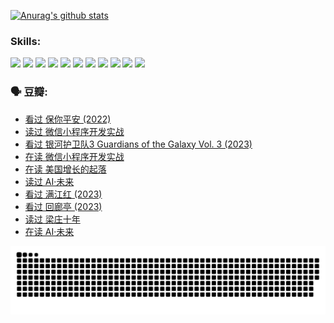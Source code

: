 
[![Anurag's github stats](https://github-readme-stats.vercel.app/api?username=w940853815)](https://github.com/anuraghazra/github-readme-stats)

### Skills:

<code><img height="32" src="https://cdn.jsdelivr.net/npm/simple-icons@v5/icons/python.svg"></code>
<code><img height="32" src="https://cdn.jsdelivr.net/npm/simple-icons@v5/icons/javascript.svg"></code>
<code><img height="32" src="https://cdn.jsdelivr.net/npm/simple-icons@v5/icons/django.svg"></code>
<code><img height="32" src="https://cdn.jsdelivr.net/npm/simple-icons@v5/icons/flask.svg"></code>
<code><img height="32" src="https://cdn.jsdelivr.net/npm/simple-icons@v5/icons/vuetify.svg"></code>
<code><img height="32" src="https://cdn.jsdelivr.net/npm/simple-icons@v5/icons/git.svg"></code>
<code><img height="32" src="https://cdn.jsdelivr.net/npm/simple-icons@v5/icons/docker.svg"></code>
<code><img height="32" src="https://cdn.jsdelivr.net/npm/simple-icons@v5/icons/postgresql.svg"></code>
<code><img height="32" src="https://cdn.jsdelivr.net/npm/simple-icons@v5/icons/elasticsearch.svg"></code>
<code><img height="32" src="https://cdn.jsdelivr.net/npm/simple-icons@v5/icons/macos.svg"></code>
<code><img height="32" src="https://cdn.jsdelivr.net/npm/simple-icons@v5/icons/linux.svg"></code>

### 🗣 豆瓣:

<!-- DOUBAN-ACTIVITIES:START -->
- [看过 保你平安‎ (2022)](https://www.douban.com/people/136069238/status/4239139510/?_i=84692888)
- [读过 微信小程序开发实战](https://www.douban.com/people/136069238/status/4237321528/?_i=84692888)
- [看过 银河护卫队3 Guardians of the Galaxy Vol. 3‎ (2023)](https://www.douban.com/people/136069238/status/4236631849/?_i=84692888)
- [在读 微信小程序开发实战](https://www.douban.com/people/136069238/status/4230177692/?_i=84692888)
- [在读 美国增长的起落](https://www.douban.com/people/136069238/status/4220055912/?_i=84692888)
- [读过 AI·未来](https://www.douban.com/people/136069238/status/4220054171/?_i=84692888)
- [看过 满江红‎ (2023)](https://www.douban.com/people/136069238/status/4219146433/?_i=84692888)
- [看过 回廊亭‎ (2023)](https://www.douban.com/people/136069238/status/4215992758/?_i=84692888)
- [读过 梁庄十年](https://www.douban.com/people/136069238/status/4206664969/?_i=84692889)
- [在读 AI·未来](https://www.douban.com/people/136069238/status/4206653520/?_i=84692889)
<!-- DOUBAN-ACTIVITIES:END -->


![Snake animation](https://raw.githubusercontent.com/w940853815/w940853815/output/github-contribution-grid-snake.svg)

<!--
**w940853815/w940853815** is a ✨ _special_ ✨ repository because its `README.md` (this file) appears on your GitHub profile.

Here are some ideas to get you started:

- 🔭 I’m currently working on ...
- 🌱 I’m currently learning ...
- 👯 I’m looking to collaborate on ...
- 🤔 I’m looking for help with ...
- 💬 Ask me about ...
- 📫 How to reach me: ...
- 😄 Pronouns: ...
- ⚡ Fun fact: ...
-->
